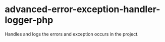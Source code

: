 # advanced-error-exception-handler-logger-php
Handles and logs the errors and exception occurs in the project.
